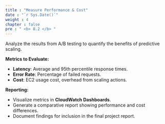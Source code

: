 ```yaml
---
title : "Measure Performance & Cost"
date : "`r Sys.Date()`"
weight : 4
chapter : false
pre : " <b> 8.2 </b> "
---
```


Analyze the results from A/B testing to quantify the benefits of predictive scaling.

**Metrics to Evaluate:**
- **Latency**: Average and 95th percentile response times.
- **Error Rate**: Percentage of failed requests.
- **Cost**: EC2 usage cost, overhead from scaling actions.

**Reporting:**
- Visualize metrics in **CloudWatch Dashboards**.
- Generate a comparative report showing performance and cost differences.
- Document findings for inclusion in the final project report.